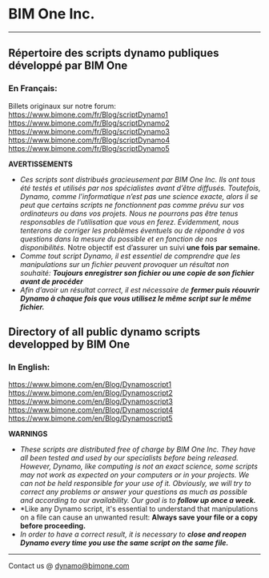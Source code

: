 # BIM One Inc.
---

## Répertoire des scripts dynamo publiques développé par BIM One
### En Français:
Billets originaux sur notre forum:
https://www.bimone.com/fr/Blog/scriptDynamo1
https://www.bimone.com/fr/Blog/scriptDynamo2
https://www.bimone.com/fr/Blog/scriptDynamo3
https://www.bimone.com/fr/Blog/scriptDynamo4
https://www.bimone.com/fr/Blog/scriptDynamo5

**AVERTISSEMENTS**
- *Ces scripts sont distribués gracieusement par BIM One Inc. Ils ont tous été testés et utilisés par nos spécialistes avant d’être diffusés. Toutefois, Dynamo, comme l’informatique n’est pas une science exacte, alors il se peut que certains scripts ne fonctionnent pas comme prévu sur vos ordinateurs ou dans vos projets. Nous ne pourrons pas être tenus responsables de l’utilisation que vous en ferez. Évidemment, nous tenterons de corriger les problèmes éventuels ou de répondre à vos questions dans la mesure du possible et en fonction de nos disponibilités.*
Notre objectif est d’assurer un suivi **une fois par semaine.**
- *Comme tout script Dynamo, il est essentiel de comprendre que les manipulations sur un fichier peuvent provoquer un résultat non souhaité:
**Toujours enregistrer son fichier ou une copie de son fichier avant de procéder***
- *Afin d’avoir un résultat correct, il est nécessaire de **fermer puis réouvrir Dynamo à chaque fois que vous utilisez le même script sur le même fichier.***



## Directory of all public dynamo scripts developped by BIM One

### In English:

https://www.bimone.com/en/Blog/Dynamoscript1
https://www.bimone.com/en/Blog/Dynamoscript2
https://www.bimone.com/en/Blog/Dynamoscript3
https://www.bimone.com/en/Blog/Dynamoscript4
https://www.bimone.com/en/Blog/Dynamoscript5

**WARNINGS**
- *These scripts are distributed free of charge by BIM One Inc. They have all been tested and used by our specialists before being released. However, Dynamo, like computing is not an exact science, some scripts may not work as expected on your computers or in your projects. We can not be held responsible for your use of it. Obviously, we will try to correct any problems or answer your questions as much as possible and according to our availability. Our goal is to **follow up once a week.***
- *Like any Dynamo script, it's essential to understand that manipulations on a file can cause an unwanted result: **Always save your file or a copy before proceeding.**
- *In order to have a correct result, it is necessary to **close and reopen Dynamo every time you use the same script on the same file.***

---
Contact us @ dynamo@bimone.com
